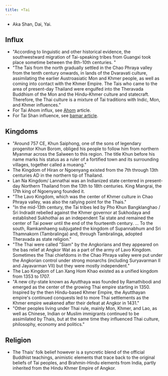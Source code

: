 ```yaml
---
title: +Tai
---
```


- Aka Shan, Dai, Yai.

## Influx
- "According to linguistic and other historical evidence, the southwestward migration of Tai-speaking tribes from Guangxi took place sometime between the 8th-10th centuries. "
- "The Tais from the north gradually settled in the Chao Phraya valley from the tenth century onwards, in lands of the Dvaravati culture, assimilating the earlier Austroasiatic Mon and Khmer people, as well as coming into contact with the Khmer Empire. The Tais who came to the area of present-day Thailand were engulfed into the Theravada Buddhism of the Mon and the Hindu-Khmer culture and statecraft. Therefore, the Thai culture is a mixture of Tai traditions with Indic, Mon, and Khmer influences."
- For Tai Ahom influx, see [Ahom](../../main/social-cultivation/clan/practice/varNa/kShatriya/Tai_ahom/) article.
- For Tai Shan influence, see [bamar article](../tibeto-burman/burma/bamar/).

## Kingdoms
- "Around 757 CE, Khun Saiphong, one of the sons of legendary progenitor Khun Borom, obliged his people to follow him from northern Myanmar across the Salween to this region. The title Khun before his name marks his status as a ruler of a fortified town and its surrounding villages, together called a mueang."
- The Kingdom of Hiran or Ngoenyang existed from the 7th through 13th centuries AD in the northern tip of Thailand.
- Lan Na Kingdom/ Lannathai was an Indianized state centered in present-day Northern Thailand from the 13th to 18th centuries. King Mangrai, the 17th king of Ngoenyang founded it.
- "The Lavo Kingdom, which was the center of Khmer culture in Chao Phraya valley, was also the rallying point for the Thais."
- "In the mid-13th century, the Tai tribes led by Pho Khun Bangklanghao / Sri Indradit rebelled against the Khmer governor at Sukhodaya and established Sukhothai as an independent Tai state and remained the center of Tai power until the end of the fourteenth century. ... To the south, Ramkamhaeng subjugated the kingdom of Supannabhum and Sri Thamnakorn (Tambralinga) and, through Tambralinga, adopted Theravada as state religion."
- "The Thai were called "Siam" by the Angkorians and they appeared on the bas relief at Angkor Wat as a part of the army of Lavo Kingdom. Sometimes the Thai chiefdoms in the Chao Phraya valley were put under the Angkorian control under strong monarchs (including Suryavarman II and Jayavarman VII) but they were mostly independent."
- The Lao Kingdom of Lan Xang Hom Khao existed as a unified kingdom from 1353 to 1707.
- "A new city-state known as Ayutthaya was founded by Ramathibodi and emerged as the center of the growing Thai empire starting in 1350. Inspired by the then Hindu-based Khmer Empire, the Ayutthayan empire's continued conquests led to more Thai settlements as the Khmer empire weakened after their defeat at Angkor in 1431."
- "Other peoples living under Thai rule, mainly Mon, Khmer, and Lao, as well as Chinese, Indian or Muslim immigrants continued to be assimilated by Thais, but at the same time they influenced Thai culture, philosophy, economy and politics."

## Religion
-  The Thais' folk belief however is a syncretic blend of the official Buddhist teachings, animistic elements that trace back to the original beliefs of Tai peoples, and Brahmin-Hindu elements from India, partly inherited from the Hindu Khmer Empire of Angkor.